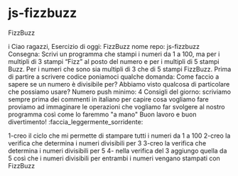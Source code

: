 # js-fizzbuzz
FizzBuzz

i Ciao ragazzi, Esercizio di oggi: FizzBuzz
nome repo: js-fizzbuzz
Consegna: Scrivi un programma che stampi i numeri da 1 a 100, ma per i multipli di 3 stampi “Fizz” al posto del numero e per i multipli di 5 stampi Buzz. Per i numeri che sono sia multipli di 3 che di 5 stampi FizzBuzz.
Prima di partire a scrivere codice poniamoci qualche domanda:
Come faccio a sapere se un numero è divisibile per? Abbiamo visto qualcosa di particolare che possiamo usare?
Numero push minimo: 4
Consigli del giorno:
scriviamo sempre prima dei commenti in italiano per capire cosa vogliamo fare
proviamo ad immaginare le operazioni che vogliamo far svolgere al nostro programma così come lo faremmo "a mano"
Buon lavoro e buon divertimento! :faccia_leggermente_sorridente:

1-creo il ciclo che mi permette di stampare tutti i numeri da 1 a 100
2-creo la verifica che determina i numeri divisibili per 3
3-creo la verifica che determina i numeri divisibili per 5
4- nella verifica del 3 aggiungo quella da 5 così che i numeri divisibili per entrambi i numeri vengano stampati con FizzBuzz